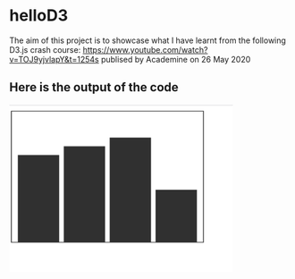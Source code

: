 # helloD3

The aim of this project is to showcase what I have learnt from the following D3.js crash course:
https://www.youtube.com/watch?v=TOJ9yjvlapY&t=1254s publised by Academine on 26 May 2020

## Here is the output of the code
<img src="images/d3_example.png" width="400" height="300">
